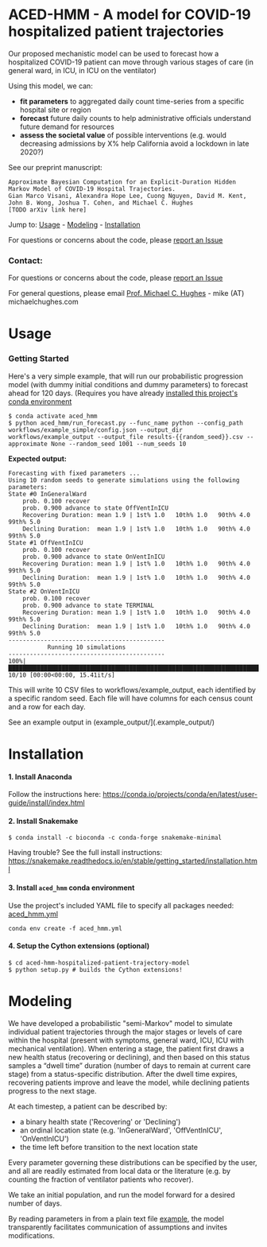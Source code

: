 # ACED-HMM - A model for COVID-19 hospitalized patient trajectories

Our proposed mechanistic model can be used to forecast how a hospitalized COVID-19 patient can move through various stages of care (in general ward, in ICU, in ICU on the ventilator)

Using this model, we can:

* **fit parameters** to aggregated daily count time-series from a specific hospital site or region
* **forecast** future daily counts to help administrative officials understand future demand for resources
* **assess the societal value** of possible interventions (e.g. would decreasing admissions by X% help California avoid a lockdown in late 2020?)

See our preprint manuscript:

    Approximate Bayesian Computation for an Explicit-Duration Hidden Markov Model of COVID-19 Hospital Trajectories.
    Gian Marco Visani, Alexandra Hope Lee, Cuong Nguyen, David M. Kent, John B. Wong, Joshua T. Cohen, and Michael C. Hughes
    [TODO arXiv link here]

Jump to: [Usage](#usage) - [Modeling](#modeling) - [Installation](#installation)

For questions or concerns about the code, please [report an Issue](https://github.com/tufts-ml/aced-hmm-hospitalized-patient-trajectory-model/issues)

### Contact:

For questions or concerns about the code, please [report an Issue](https://github.com/tufts-ml/aced-hmm-hospitalized-patient-trajectory-model/issues)

For general questions, please email [Prof. Michael C. Hughes](https://www.michaelchughes.com) - mike (AT) michaelchughes.com


# Usage

### Getting Started

Here's a very simple example, that will run our probabilistic progression model (with dummy initial conditions and dummy parameters) to forecast ahead for 120 days. (Requires you have already [installed this project's conda environment](#installation)

```console
$ conda activate aced_hmm
$ python aced_hmm/run_forecast.py --func_name python --config_path workflows/example_simple/config.json --output_dir workflows/example_output --output_file results-{{random_seed}}.csv --approximate None --random_seed 1001 --num_seeds 10
```

**Expected output:**
```console
Forecasting with fixed parameters ...
Using 10 random seeds to generate simulations using the following parameters:
State #0 InGeneralWard
    prob. 0.100 recover
    prob. 0.900 advance to state OffVentInICU
    Recovering Duration: mean 1.9 | 1st% 1.0   10th% 1.0   90th% 4.0   99th% 5.0
    Declining Duration:  mean 1.9 | 1st% 1.0   10th% 1.0   90th% 4.0   99th% 5.0
State #1 OffVentInICU
    prob. 0.100 recover
    prob. 0.900 advance to state OnVentInICU
    Recovering Duration: mean 1.9 | 1st% 1.0   10th% 1.0   90th% 4.0   99th% 5.0
    Declining Duration:  mean 1.9 | 1st% 1.0   10th% 1.0   90th% 4.0   99th% 5.0
State #2 OnVentInICU
    prob. 0.100 recover
    prob. 0.900 advance to state TERMINAL
    Recovering Duration: mean 1.9 | 1st% 1.0   10th% 1.0   90th% 4.0   99th% 5.0
    Declining Duration:  mean 1.9 | 1st% 1.0   10th% 1.0   90th% 4.0   99th% 5.0
--------------------------------------------
           Running 10 simulations
--------------------------------------------
100%|██████████████████████████████████████████████████████████████████████████████████| 10/10 [00:00<00:00, 15.41it/s]

```

This will write 10 CSV files to workflows/example_output, each identified by a specific random seed. Each file will have columns for each census count and a row for each day.

See an example output in (example_output/](.example_output/)

<!-- ### Using Snakemake workflows for reproducibility

Run the following, which will install all necessary python packages in a separate environment, and then run a single simple simulation with results saved to file `results.csv`

```
$ cd /path/to/covid19-forecasting/workflows/simple_example
$ snakemake --use-conda --cores 1 run_simple_example_simulation
```

### Using Snakemake workflows on the Tufts HPC cluster

If you are in the hugheslab group and have access to the HPC cluster, you can 

PREREQUISITE bashrc settings:
```
export PATH="/cluster/tufts/hugheslab/miniconda2/bin:$PATH"
```

Then login to the HPC system and do:
```
$ conda activate semimarkov_forecaster
$ pushd /cluster/tufts/hugheslab/code/covid19-forecasting/workflows/simple_example/
$ snakemake --cores 1 run_simple_example_simulation # Do NOT use '--use-conda' here, you already have the environment
``` -->


# Installation

#### 1. Install Anaconda

Follow the instructions here: <https://conda.io/projects/conda/en/latest/user-guide/install/index.html>

#### 2. Install Snakemake

```
$ conda install -c bioconda -c conda-forge snakemake-minimal
```
Having trouble? See the full install instructions: <https://snakemake.readthedocs.io/en/stable/getting_started/installation.html>

#### 3. Install `aced_hmm` conda environment

Use the project's included YAML file to specify all packages needed: [aced_hmm.yml](./aced_hmm.yml)
```
conda env create -f aced_hmm.yml
```

#### 4. Setup the Cython extensions (optional)

```
$ cd aced-hmm-hospitalized-patient-trajectory-model
$ python setup.py # builds the Cython extensions!
```

# Modeling

We have developed a probabilistic "semi-Markov" model to simulate individual patient trajectories through the major stages or levels of care within the hospital (present with symptoms, general ward, ICU, ICU with mechanical ventilation). When entering a stage, the patient first draws a new health status (recovering or declining), and then based on this status samples a “dwell time” duration (number of days to remain at current care stage) from a status-specific distribution. After the dwell time expires, recovering patients improve and leave the model, while declining patients progress to the next stage.

At each timestep, a patient can be described by:
* a binary health state ('Recovering' or 'Declining')
* an ordinal location state (e.g. 'InGeneralWard', 'OffVentInICU', 'OnVentInICU')
* the time left before transition to the next location state

Every parameter governing these distributions can be specified by the user, and all are readily estimated from local data or the literature (e.g. by counting the fraction of ventilator patients who recover).

We take an initial population, and run the model forward for a desired number of days.

By reading parameters in from a plain text file [example](./workflows/example_simple/params.json), the model transparently facilitates communication of assumptions and invites modifications.
